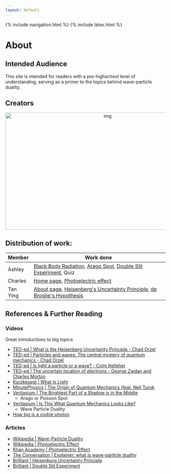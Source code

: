 ```yaml
---
layout: default
---
```


{% include navigation.html %}
{% include latex.html %}

# About

## Intended Audience

This site is intended for readers with a pre-highschool level of understanding, serving as a primer to the topics behind wave-particle duality.

## Creators

<p align="center"><img src="https://cdn.discordapp.com/attachments/871608801235697754/897447967785619516/unknown.png" alt="img"  width="627" height="367"/></p>


## Distribution of work:

| Member      | Work done   |
| ----------- | ----------- |
| Ashley      | <a href="blackbody">Black Body Radiation</a>, <a href="arago">Arago Spot</a>, <a href="doubleslit">Double Slit Experiment</a>, Quiz  |
| Charles     | <a href=".">Home page</a>,  <a href="photoelectric">Photoelectric effect</a>     |
| Tan Ying    | <a href="about">About page</a>, <a href="heisenberg">Heisenberg's Uncertainty Principle</a>, <a href="debroglie">de Broglie's Hypothesis</a>  |

## References & Further Reading

### Videos
Great introductions to big topics

* [TED-ed \| What is the Heisenberg Uncertainty Principle - Chad Orzel](https://www.youtube.com/watch?v=TQKELOE9eY4)
* [TED-ed \| Particles and waves: The central mystery of quantum mechanics - Chad Orzel](https://www.youtube.com/watch?v=Hk3fgjHNQ2Q)
* [TED-ed \| Is light a particle or a wave? - Colm Kelleher](https://www.youtube.com/watch?v=J1yIApZtLos)
* [TED-ed \| The uncertain location of electrons - George Zaidan and Charles Morton](https://www.youtube.com/watch?v=8ROHpZ0A70I)
* [Kurzkesagt \| What Is Light](https://www.youtube.com/watch?v=IXxZRZxafEQ)
* [MinutePhysics \| The Origin of Quantum Mechanics (feat. Neil Turok](https://www.youtube.com/watch?v=i1TVZIBj7UA)
* [Veritasium \| The Brightest Part of a Shadow is in the Middle](https://www.youtube.com/watch?v=y9c8oZ49pFc)
  *  Arago or Poisson Spot
* [Veritasium \| Is This What Quantum Mechanics Looks Like?](https://www.youtube.com/watch?v=WIyTZDHuarQ)
  * Wave Particle Duality
* [How big is a visible photon](https://www.youtube.com/watch?v=SDtAh9IwG-I)

### Articles
* [Wikipedia \| Wave-Particle Duality](https://en.wikipedia.org/wiki/Wave%E2%80%93particle_duality)
* [Wikipedia \| Photoelectric Effect](https://en.wikipedia.org/wiki/Wave%E2%80%93particle_duality)
* [Khan Academy \| Photoelectric Effect](https://www.khanacademy.org/science/physics/quantum-physics/photons/a/photoelectric-effect)
* [The Conversation \| Explainer: what is wave-particle duality](https://theconversation.com/explainer-what-is-wave-particle-duality-7414)
* [Brilliant \| Heisenburg Uncertainty Principle](https://brilliant.org/wiki/heisenberg-uncertainty-principle/)
* [Brilliant \| Double Slit Experiment](https://brilliant.org/wiki/double-slit-experiment/)
